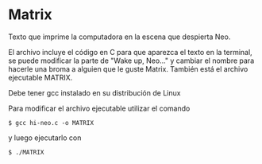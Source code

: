 # Matrix

Texto que imprime la computadora en la escena que despierta Neo.

El archivo incluye el código en C para que aparezca el texto en la terminal, se puede modificar la parte de "Wake up, Neo..." y cambiar el nombre para hacerle una broma a alguien que le guste Matrix. También está el archivo ejecutable MATRIX.

Debe tener gcc instalado en su distribución de Linux

Para modificar el archivo ejecutable utilizar el comando
```
$ gcc hi-neo.c -o MATRIX
```
y luego ejecutarlo con
```
$ ./MATRIX
```
